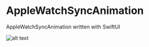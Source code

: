 # AppleWatchSyncAnimation
AppleWatchSyncAnimation written with SwiftUI


![alt text](https://github.com/alexroemerdeveloper/ChangeRealityKitMaterials/blob/main/ColorPicker.PNG) 
